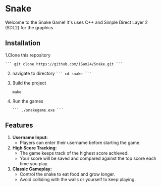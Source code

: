 # Snake

Welcome to the Snake Game! It's uses C++ and Simple Direct Layer 2 (SDL2) for the graphics

## Installation

   1.Clone this repository

 ` ``` git clone https://github.com/iSam24/Snake.git ``` `

2. navigate to directory
   ` ``` cd snake ``` `
3. Build the project

   `make`
4. Run the games

   ` ``` ./snakegame.exe ``` `

## Features

1. **Username Input:**
   * Players can enter their username before starting the game.
2. **High Score Tracking:**
   * The game keeps track of the highest score achieved.
   * Your score will be saved and compared against the top score each time you play.
3. **Classic Gameplay:**
   * Control the snake to eat food and grow longer.
   * Avoid colliding with the walls or yourself to keep playing.
